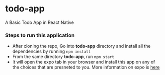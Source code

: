 # todo-app
A Basic Todo App in React Native

### Steps to run this application

- After cloning the repo, Go into **todo-app** directory and install all the dependencies by running `npm install`
- From the same directory **todo-app**, run `npm start`
- It will open the expo tab in your browser and install this app on any of the choices that are presneted to you. More information on expo is [here](https://expo.io/ "here")

